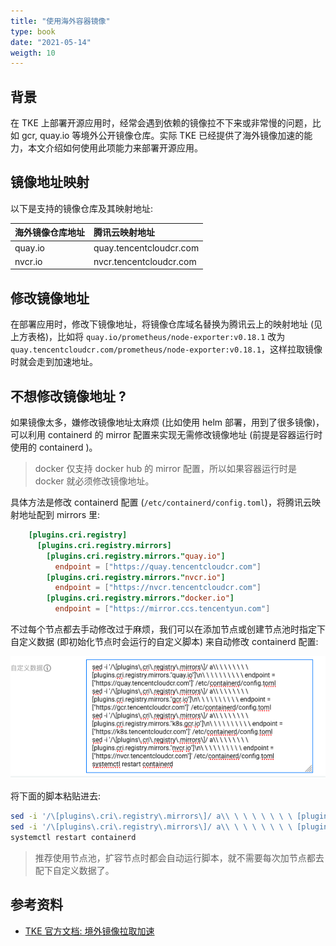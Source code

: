 ```yaml
---
title: "使用海外容器镜像"
type: book
date: "2021-05-14"
weigth: 10
---
```


## 背景

在 TKE 上部署开源应用时，经常会遇到依赖的镜像拉不下来或非常慢的问题，比如 gcr, quay.io 等境外公开镜像仓库。实际 TKE 已经提供了海外镜像加速的能力，本文介绍如何使用此项能力来部署开源应用。

## 镜像地址映射

以下是支持的镜像仓库及其映射地址:

| 海外镜像仓库地址 | 腾讯云映射地址 |
|:----|:----|
| quay.io | quay.tencentcloudcr.com |
| nvcr.io | nvcr.tencentcloudcr.com |

## 修改镜像地址

在部署应用时，修改下镜像地址，将镜像仓库域名替换为腾讯云上的映射地址 (见上方表格)，比如将 `quay.io/prometheus/node-exporter:v0.18.1` 改为 `quay.tencentcloudcr.com/prometheus/node-exporter:v0.18.1`，这样拉取镜像时就会走到加速地址。

## 不想修改镜像地址 ?

如果镜像太多，嫌修改镜像地址太麻烦 (比如使用 helm 部署，用到了很多镜像)，可以利用 containerd 的 mirror 配置来实现无需修改镜像地址 (前提是容器运行时使用的 containerd )。 

> docker 仅支持 docker hub 的 mirror 配置，所以如果容器运行时是 docker 就必须修改镜像地址。

具体方法是修改 containerd 配置 (`/etc/containerd/config.toml`)，将腾讯云映射地址配到 mirrors 里:

```toml
    [plugins.cri.registry]
      [plugins.cri.registry.mirrors]
        [plugins.cri.registry.mirrors."quay.io"]
          endpoint = ["https://quay.tencentcloudcr.com"]
        [plugins.cri.registry.mirrors."nvcr.io"]
          endpoint = ["https://nvcr.tencentcloudcr.com"]
        [plugins.cri.registry.mirrors."docker.io"]
          endpoint = ["https://mirror.ccs.tencentyun.com"]
```

不过每个节点都去手动修改过于麻烦，我们可以在添加节点或创建节点池时指定下自定义数据 (即初始化节点时会运行的自定义脚本) 来自动修改 containerd 配置:

![](1.png)

将下面的脚本粘贴进去:

```bash
sed -i '/\[plugins\.cri\.registry\.mirrors\]/ a\\ \ \ \ \ \ \ \ [plugins.cri.registry.mirrors."quay.io"]\n\ \ \ \ \ \ \ \ \ \ endpoint = ["https://quay.tencentcloudcr.com"]' /etc/containerd/config.toml
sed -i '/\[plugins\.cri\.registry\.mirrors\]/ a\\ \ \ \ \ \ \ \ [plugins.cri.registry.mirrors."nvcr.io"]\n\ \ \ \ \ \ \ \ \ \ endpoint = ["https://nvcr.tencentcloudcr.com"]' /etc/containerd/config.toml
systemctl restart containerd
```
 
> 推荐使用节点池，扩容节点时都会自动运行脚本，就不需要每次加节点都去配下自定义数据了。

## 参考资料

* [TKE 官方文档: 境外镜像拉取加速](https://cloud.tencent.com/document/product/457/51237)